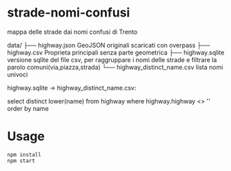 # strade-nomi-confusi

mappa delle strade dai nomi confusi di Trento

data/
├── highway.json		GeoJSON originali scaricati con overpass
├── highway.csv			Proprieta principali senza parte geometrica
├── highway.sqlite		versione sqlite del file csv, per raggruppare i nomi delle strade e filtrare la parolo comuni(via,piazza,strada)
└── highway_distinct_name.csv lista nomi univoci

highway.sqlite -> highway_distinct_name.csv:

select distinct lower(name) 
from highway 
where highway.highway <> '' 
order by name



# Usage

```
npm install
npm start
```